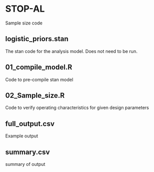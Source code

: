 # STOP-AL
Sample size code

## logistic_priors.stan

The stan code for the analysis model. Does not need to be run.

## 01_compile_model.R

Code to pre-compile stan model

## 02_Sample_size.R

Code to verify operating characteristics for given design parameters

## full_output.csv

Example output

## summary.csv

summary of output
